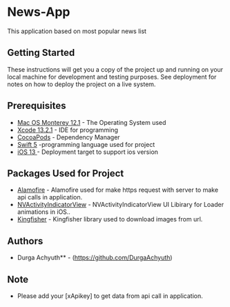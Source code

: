# News-App
This application based on most popular news list

##  Getting Started

These instructions will get you a copy of the project up and running on your local machine for development and testing purposes. See deployment for notes on how to deploy the project on a live system.

## Prerequisites

* [Mac OS Monterey 12.1](https://developer.apple.com/macos/) - The Operating System used
* [Xcode 13.2.1](https://developer.apple.com/xcode/) - IDE for programming
* [CocoaPods](https://cocoapods.org) - Dependency Manager
* [Swift 5](https://swift.org) -programming language used for project
* [iOS 13 ](https://swift.org) - Deployment target to support ios version

## Packages Used for Project

* [Alamofire](https://github.com/Alamofire/Alamofire) - Alamofire used for make https request with server to make api calls in application.
* [NVActivityIndicatorView](https://github.com/ninjaprox/NVActivityIndicatorView) - NVActivityIndicatorView UI Libirary for Loader animations in iOS..
* [Kingfisher](https://github.com/onevcat/Kingfisher) - Kingfisher library used to download images from url.

## Authors
* Durga Achyuth** - (https://github.com/DurgaAchyuth)

## Note
* Please add your [xApikey] to get data from api call in application.
